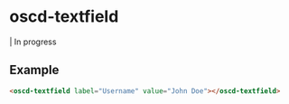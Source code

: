 # oscd-textfield

| In progress



## Example

```html
<oscd-textfield label="Username" value="John Doe"></oscd-textfield>
```

